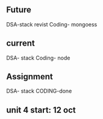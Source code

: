 ## Future

DSA-stack revist
Coding- mongoess

## current

DSA- stack
Coding- node

## Assignment

DSA- stack
CODING-done

## unit 4 start:  12 oct
